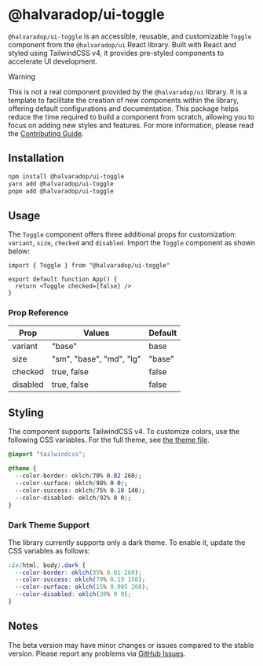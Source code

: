 # @halvaradop/ui-toggle

`@halvaradop/ui-toggle` is an accessible, reusable, and customizable `Toggle` component from the `@halvaradop/ui` React library. Built with React and styled using TailwindCSS v4, it provides pre-styled components to accelerate UI development.

> [!WARNING]
> This is not a real component provided by the `@halvaradop/ui` library. It is a template to facilitate the creation of new components within the library, offering default configurations and documentation. This package helps reduce the time required to build a component from scratch, allowing you to focus on adding new styles and features. For more information, please read the [Contributing Guide](https://github.com/halvaradop/ui/blob/master/.github/CONTRIBUTING.md).

## Installation

```bash
npm install @halvaradop/ui-toggle
yarn add @halvaradop/ui-toggle
pnpm add @halvaradop/ui-toggle
```

## Usage

The `Toggle` component offers three additional props for customization: `variant`, `size`, `checked` and `disabled`. Import the `Toggle` component as shown below:

```tsx
import { Toggle } from "@halvaradop/ui-toggle"

export default function App() {
  return <Toggle checked={false} />
}
```

### Prop Reference

| Prop     | Values                   | Default |
| -------- | ------------------------ | ------- |
| variant  | "base"                   | base    |
| size     | "sm", "base", "md", "lg" | "base"  |
| checked  | true, false              | false   |
| disabled | true, false              | false   |

## Styling

The component supports TailwindCSS v4. To customize colors, use the following CSS variables. For the full theme, see [the theme file](https://github.com/halvaradop/ui/blob/master/tailwind.css).

```css
@import "tailwindcss";

@theme {
  --color-border: oklch(70% 0.02 260);
  --color-surface: oklch(98% 0 0);
  --color-success: oklch(75% 0.18 140);
  --color-disabled: oklch(92% 0 0);
}
```

### Dark Theme Support

The library currently supports only a dark theme. To enable it, update the CSS variables as follows:

```css
:is(html, body).dark {
  --color-border: oklch(35% 0.01 260);
  --color-success: oklch(70% 0.19 150);
  --color-surface: oklch(15% 0.005 260);
  --color-disabled: oklch(30% 0 0);
}
```

## Notes

The beta version may have minor changes or issues compared to the stable version. Please report any problems via [GitHub Issues](https://github.com/halvaradop/ui/issues).
